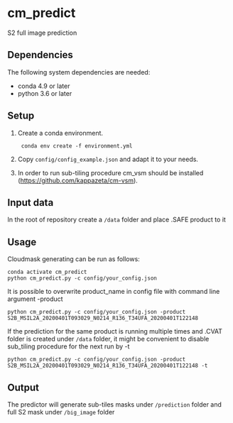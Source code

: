 # cm_predict
S2 full image prediction

## Dependencies
The following system dependencies are needed:
* conda 4.9 or later
* python 3.6 or later

## Setup
1. Create a conda environment.

        conda env create -f environment.yml

2. Copy `config/config_example.json` and adapt it to your needs.
3. In order to run sub-tiling procedure cm_vsm should be installed (https://github.com/kappazeta/cm-vsm).

## Input data
In the root of repository create a ```/data``` folder and place .SAFE product to it 

## Usage

Cloudmask generating can be run as follows:

```
conda activate cm_predict
python cm_predict.py -c config/your_config.json
```

It is possible to overwrite product_name in config file with command line argument -product
```
python cm_predict.py -c config/your_config.json -product S2B_MSIL2A_20200401T093029_N0214_R136_T34UFA_20200401T122148
```
If the prediction for the same product is running multiple times and .CVAT folder is created under ```/data``` folder, it might be convenient to disable sub_tiling procedure for the next run by -t
```
python cm_predict.py -c config/your_config.json -product S2B_MSIL2A_20200401T093029_N0214_R136_T34UFA_20200401T122148 -t
```

## Output
The predictor will generate sub-tiles masks under ```/prediction``` folder and full S2 mask under ```/big_image``` folder
